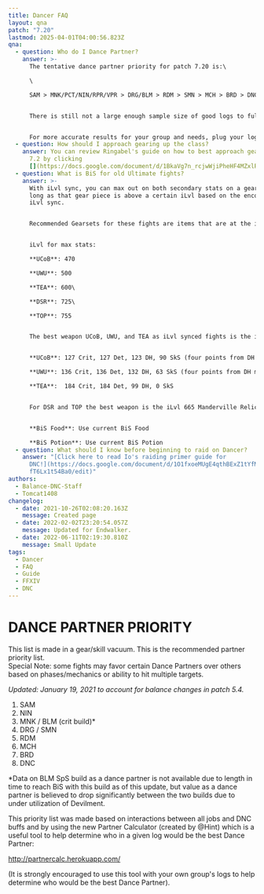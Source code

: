 ```yaml
---
title: Dancer FAQ
layout: qna
patch: "7.20"
lastmod: 2025-04-01T04:00:56.823Z
qna:
  - question: Who do I Dance Partner?
    answer: >-
      The tentative dance partner priority for patch 7.20 is:\

      \

      SAM > MNK/PCT/NIN/RPR/VPR > DRG/BLM > RDM > SMN > MCH > BRD > DNC


      There is still not a large enough sample size of good logs to fully determine the exact differences between some of the jobs. More updates may come with Week 8+ of savage when more BiS logs are expected to be available.


      For more accurate results for your group and needs, plug your logs into [partnercalc](https://partnercalc.app/).
  - question: How should I approach gearing up the class?
    answer: You can review Ringabel's guide on how to best approach gearing DNC in
      7.2 by clicking
      [](https://docs.google.com/document/d/1BkaVg7n_rcjwWjiPheHF4MZxlP67KlhoU0SkW3n1UX0/edit)<https://bit.ly/DNCGearingGuide-7-2>
  - question: What is BiS for old Ultimate fights?
    answer: >-
      With iLvl sync, you can max out on both secondary stats on a gear piece as
      long as that gear piece is above a certain iLvl based on the encounter's
      iLvl sync.


      Recommended Gearsets for these fights are items that are at the iLvl needed to max both secondaries and have Crit and either Det or DH.


      iLvl for max stats:

      **UCoB**: 470

      **UWU**: 500

      **TEA**: 600\

      **DSR**: 725\

      **TOP**: 755


      The best weapon UCoB, UWU, and TEA as iLvl synced fights is the iLvl 535 Save the Queen relic weapon "Blade's Euphoria" with specific stat allocation that maximizes how many secondary stats you can get for the fight:


      **UCoB**: 127 Crit, 127 Det, 123 DH, 90 SkS (four points from DH moved to SkS to match with a 2.46 GCD tier)

      **UWU**: 136 Crit, 136 Det, 132 DH, 63 SkS (four points from DH moved to SkS to match with a 2.47 GCD tier)

      **TEA**:  184 Crit, 184 Det, 99 DH, 0 SkS


      For DSR and TOP the best weapon is the iLvl 665 Manderville Relic weapon "Mandervillous Chakrams" with Crit and Det capped and DH as the smaller stat.


      **BiS Food**: Use current BiS Food

      **BiS Potion**: Use current BiS Potion
  - question: What should I know before beginning to raid on Dancer?
    answer: "[Click here to read Io's raiding primer guide for
      DNC!](https://docs.google.com/document/d/1O1fxoeMUgE4qthBExZ1tYfMQCxMxOY_\
      fT6Lx1t54Ba0/edit)"
authors:
  - Balance-DNC-Staff
  - Tomcat1408
changelog:
  - date: 2021-10-26T02:08:20.163Z
    message: Created page
  - date: 2022-02-02T23:20:54.057Z
    message: Updated for Endwalker.
  - date: 2022-06-11T02:19:30.810Z
    message: Small Update
tags:
  - Dancer
  - FAQ
  - Guide
  - FFXIV
  - DNC
---
```

# DANCE PARTNER PRIORITY

This list is made in a gear/skill vacuum. This is the recommended partner priority list.\
Special Note: some fights may favor certain Dance Partners over others based on phases/mechanics or ability to hit multiple targets.

*Updated: January 19, 2021 to account for balance changes in patch 5.4.*

1. SAM
2. NIN
3. MNK / BLM (crit build)*
4. DRG / SMN
5. RDM
6. MCH
7. BRD
8. DNC

\*Data on BLM SpS build as a dance partner is not available due to length in time to reach BiS with this build as of this update, but value as a dance partner is believed to drop significantly between the two builds due to under utilization of Devilment.

This priority list was made based on interactions between all jobs and DNC buffs and by using the new Partner Calculator (created by @Hint) which is a useful tool to help determine who in a given log would be the best Dance Partner:

<http://partnercalc.herokuapp.com/>

(It is strongly encouraged to use this tool with your own group's logs to help determine who would be the best Dance Partner).